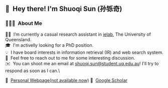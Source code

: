 ## 👋 &nbsp;Hey there! I'm Shuoqi Sun (孙铄奇) 

### 👨🏻‍💻 &nbsp;About Me

👨‍💻 &nbsp;I’m currently a casual research assistant in [ielab](http://ielab.io), The University of Queensland.\
🎓 &nbsp;I'm activelly looking for a PhD position.\
💡 &nbsp;I have board interests in information retrieval (IR) and web search system.\
💬 &nbsp;Feel free to reach out to me for some interesting discussion.\
✉️ &nbsp;You can shoot me an email at shuoqi.sun@student.uq.edu.au! I'll try to respond as soon as I can.\

📄 &nbsp;[Personal Webpage(not available now)](http://shuoqisun@github.io) 🌱 &nbsp;[Google Scholar](https://scholar.google.com.au/citations?user=qrSLoU4AAAAJ&hl=en)
